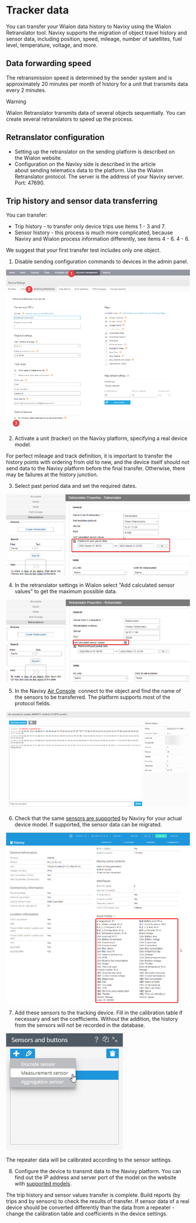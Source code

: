 # Tracker data

You can transfer your Wialon data history to Navixy using the Wialon Retranslator tool. Navixy supports the migration of object travel history and sensor data, including position, speed, mileage, number of satellites, fuel level, temperature, voltage, and more.

## Data forwarding speed

The retransmission speed is determined by the sender system and is approximately 20 minutes per month of history for a unit that transmits data every 2 minutes.

> [!WARNING]
> Wialon Retranslator transmits data of several objects sequentially. You can create several retranslators to speed up the process.

## Retranslator configuration

- Setting up the retranslator on the sending platform is described on the Wialon website.
- Configuration on the Navixy side is described in the article about sending telematics data to the platform. Use the Wialon Retranslator protocol. The server is the address of your Navixy server. Port: 47690.

## Trip history and sensor data transferring

You can transfer:

- Trip history - to transfer only device trips use items 1 - 3 and 7.
- Sensor history - this process is much more complicated, because Navixy and Wialon process information differently, see items 4 - 6. 4 - 6.

We suggest that your first transfer test includes only one object.

1. Disable sending configuration commands to devices in the admin panel.

![On-Premise - Trackers migration from Wialon - Tracker data](attachments/image-20230810-124747.png)

2. Activate a unit (tracker) on the Navixy platform, specifying a real device model.

For perfect mileage and track definition, it is important to transfer the history points with ordering from old to new, and the device itself should not send data to the Navixy platform before the final transfer. Otherwise, there may be failures at the history junction.

3. Select past period data and set the required dates.

![On-Premise - Trackers migration from Wialon - Tracker data](attachments/image-20230810-124838.png)

4. In the retranslator settings in Wialon select "Add calculated sensor values" to get the maximum possible data.

![On-Premise - Trackers migration from Wialon - Tracker data](attachments/image-20230810-124858.png)

5. In the Navixy [Air Console](https://squaregps.atlassian.net/wiki/spaces/AP/pages/2352349404/Air+console)  connect to the object and find the name of the sensors to be transferred. The platform supports most of the protocol fields.

![On-Premise - Trackers migration from Wialon - Tracker data](attachments/image-20230810-124924.png)

6. Check that the same [sensors are supported](https://www.navixy.com/devices/) by Navixy for your actual device model. If supported, the sensor data can be migrated.

![On-Premise - Trackers migration from Wialon - Tracker data](attachments/image-20230810-124940.png)

7. Add these sensors to the tracking device. Fill in the calibration table if necessary and set the coefficients. Without the addition, the history from the sensors will not be recorded in the database.

![On-Premise - Trackers migration from Wialon - Tracker data](attachments/image-20230810-125012.png)

The repeater data will be calibrated according to the sensor settings.

8. Configure the device to transmit data to the Navixy platform. You can find out the IP address and server port of the model on the website with [supported models](https://www.navixy.com/devices/).

The trip history and sensor values transfer is complete. Build reports (by trips and by sensors) to check the results of transfer. If sensor data of a real device should be converted differently than the data from a repeater - change the calibration table and coefficients in the device settings.